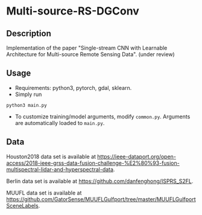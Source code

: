 # Multi-source-RS-DGConv

## Description

Implementation of the paper "Single-stream CNN with Learnable Architecture for Multi-source Remote Sensing Data". (under review)

## Usage
- Requirements: python3, pytorch, gdal, sklearn. 
- Simply run 
```
python3 main.py
```
- To customize training/model arguments, modify ```common.py```. Arguments are automatically loaded to ```main.py```.

## Data
Houston2018 data set is available at https://ieee-dataport.org/open-access/2018-ieee-grss-data-fusion-challenge-%E2%80%93-fusion-multispectral-lidar-and-hyperspectral-data.

Berlin data set is available at https://github.com/danfenghong/ISPRS_S2FL.

MUUFL data set is available at https://github.com/GatorSense/MUUFLGulfport/tree/master/MUUFLGulfportSceneLabels.
